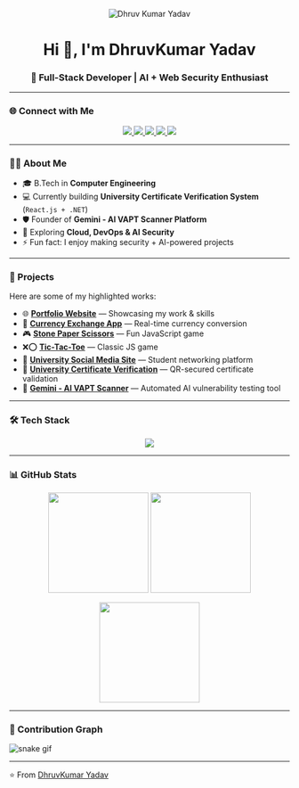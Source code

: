 <!-- Banner -->
<p align="center">
  <img src="https://media.licdn.com/dms/image/v2/D5616AQHe_rapqm50lQ/profile-displaybackgroundimage-shrink_350_1400/B56ZUT7qx6GQAY-/0/1739796165863?e=1759363200&v=beta&t=SCYyPYx2RYudUJUVqMXw6l_WjjZj5cT-9OGdDcgWk80" alt="Dhruv Kumar Yadav" />
</p>

<h1 align="center">Hi 👋, I'm DhruvKumar Yadav</h1>
<h3 align="center">🚀 Full-Stack Developer | AI + Web Security Enthusiast</h3>

---

### 🌐 Connect with Me
<p align="center">
  <a href="mailto:dhruvyadav231203@gmail.com" target="blank">
    <img src="https://img.shields.io/badge/Gmail-D14836?style=for-the-badge&logo=gmail&logoColor=white" />
  </a>
  <a href="https://www.linkedin.com/in/dhruvkumar-yadav-665a57287/" target="blank">
    <img src="https://img.shields.io/badge/LinkedIn-0A66C2?style=for-the-badge&logo=linkedin&logoColor=white" />
  </a>
  <a href="https://www.instagram.com/it_s___d" target="blank">
    <img src="https://img.shields.io/badge/Instagram-E4405F?style=for-the-badge&logo=instagram&logoColor=white" />
  </a>
  <a href="https://x.com/it_s___d" target="blank">
    <img src="https://img.shields.io/badge/Twitter-1DA1F2?style=for-the-badge&logo=twitter&logoColor=white" />
  </a>
  <a href="https://vercel.com/dhruv-23-12s-projects" target="blank">
    <img src="https://img.shields.io/badge/Portfolio-000000?style=for-the-badge&logo=vercel&logoColor=white" />
  </a>
</p>

---

### 👨‍💻 About Me  
- 🎓 B.Tech in **Computer Engineering**  
- 💻 Currently building **University Certificate Verification System** (`React.js + .NET`)  
- 🛡️ Founder of **Gemini - AI VAPT Scanner Platform**  
- 🌱 Exploring **Cloud, DevOps & AI Security**  
- ⚡ Fun fact: I enjoy making security + AI-powered projects  

---

### 🚀 Projects  
Here are some of my highlighted works:  

- 🌐 [**Portfolio Website**](https://github.com/dhruv-23-12/portfolio) — Showcasing my work & skills  
- 💱 [**Currency Exchange App**](https://github.com/dhruv-23-12/currency-exchange) — Real-time currency conversion  
- 🎮 [**Stone Paper Scissors**](https://github.com/dhruv-23-12/stone-paper-scissors) — Fun JavaScript game  
- ❌⭕ [**Tic-Tac-Toe**](https://github.com/dhruv-23-12/tic-tac-toe) — Classic JS game  
- 🏫 [**University Social Media Site**]() — Student networking platform  
- 🔐 [**University Certificate Verification**]() — QR-secured certificate validation  
- 🤖 [**Gemini - AI VAPT Scanner**]() — Automated AI vulnerability testing tool  

---

### 🛠️ Tech Stack  
<p align="center">
  <img src="https://skillicons.dev/icons?i=react,nodejs,mongodb,mysql,dotnet,firebase,js,aws,gcp,figma,git,github" />
</p>

---

### 📊 GitHub Stats  
<p align="center">
  <img src="https://github-readme-stats.vercel.app/api?username=dhruv-23-12&show_icons=true&theme=tokyonight" height="180"/>
  <img src="https://github-readme-streak-stats.herokuapp.com/?user=dhruv-23-12&theme=tokyonight" height="180"/>
</p>

<p align="center">
  <img src="https://github-readme-stats.vercel.app/api/top-langs/?username=dhruv-23-12&layout=compact&theme=tokyonight" height="180"/>
</p>

---

### 🐍 Contribution Graph  
![snake gif](https://github.com/dhruv-23-12/dhruv-23-12/blob/output/github-contribution-grid-snake.svg)

---
⭐️ From [DhruvKumar Yadav](https://github.com/dhruv-23-12)
